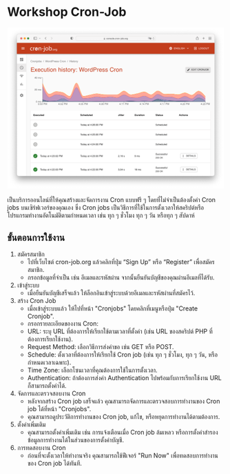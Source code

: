 # Workshop Cron-Job 

<p align="center" width="100%">
    <img  src="../assets/conjob.png"> 
</p>



เป็นบริการออนไลน์ที่ให้คุณสร้างและจัดการงาน Cron แบบฟรี ๆ โดยที่ไม่จำเป็นต้องตั้งค่า Cron jobs บนเซิร์ฟเวอร์ของคุณเอง ซึ่ง Cron jobs เป็นวิธีการที่ใช้ในการตั้งเวลาให้สคริปต์หรือโปรแกรมทำงานอัตโนมัติตามกำหนดเวลา เช่น ทุก ๆ ชั่วโมง ทุก ๆ วัน หรือทุก ๆ สัปดาห์

## ขั้นตอนการใช้งาน
1. สมัครสมาชิก
    - ไปที่เว็บไซต์ cron-job.org แล้วคลิกที่ปุ่ม “Sign Up” หรือ “Register” เพื่อสมัครสมาชิก.
    - กรอกข้อมูลที่จำเป็น เช่น อีเมลและรหัสผ่าน จากนั้นยืนยันบัญชีของคุณผ่านอีเมลที่ได้รับ.
2. เข้าสู่ระบบ
    - เมื่อยืนยันบัญชีเสร็จแล้ว ให้ล็อกอินเข้าสู่ระบบด้วยอีเมลและรหัสผ่านที่สมัครไว้.
3. สร้าง Cron Job
    - เมื่อเข้าสู่ระบบแล้ว ให้ไปที่หน้า "Cronjobs" โดยคลิกที่เมนูหรือปุ่ม "Create Cronjob".
    - กรอกรายละเอียดของงาน Cron:
    - URL: ระบุ URL ที่ต้องการให้เรียกใช้ตามเวลาที่ตั้งค่า (เช่น URL ของสคริปต์ PHP ที่ต้องการเรียกใช้งาน).
    - Request Method: เลือกวิธีการส่งคำขอ เช่น GET หรือ POST.
    - Schedule: ตั้งเวลาที่ต้องการให้เรียกใช้ Cron job (เช่น ทุก ๆ ชั่วโมง, ทุก ๆ วัน, หรือกำหนดเวลาเฉพาะ).
    - Time Zone: เลือกโซนเวลาที่คุณต้องการใช้ในการตั้งเวลา.
    - Authentication: ถ้าต้องการส่งค่า Authentication ไปพร้อมกับการเรียกใช้งาน URL ก็สามารถตั้งค่าได้.
4. จัดการและตรวจสอบงาน Cron
    - หลังจากสร้าง Cron job เสร็จแล้ว คุณสามารถจัดการและตรวจสอบการทำงานของ Cron job ได้ที่หน้า "Cronjobs".
    - คุณสามารถดูประวัติการทำงานของ Cron job, แก้ไข, หรือหยุดการทำงานได้ตามต้องการ.
5. ตั้งค่าเพิ่มเติม
    - คุณสามารถตั้งค่าเพิ่มเติม เช่น การแจ้งเตือนเมื่อ Cron job ล้มเหลว หรือการตั้งค่าสำรองข้อมูลการทำงานได้ในส่วนของการตั้งค่าบัญชี.
6. การทดสอบงาน Cron
    - ก่อนที่จะตั้งเวลาให้ทำงานจริง คุณสามารถใช้ฟีเจอร์ "Run Now" เพื่อทดสอบการทำงานของ Cron job ได้ทันที.
